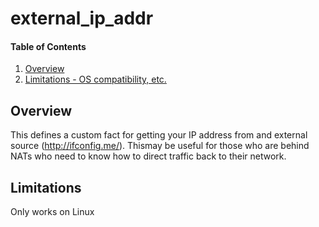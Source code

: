 # external_ip_addr

#### Table of Contents

1. [Overview](#overview)
4. [Limitations - OS compatibility, etc.](#limitations)

## Overview
This defines a custom fact for getting your IP address from and external source (http://ifconfig.me/). Thismay be useful for those who are behind NATs who need to know how to direct traffic back to their network.

## Limitations

Only works on Linux
